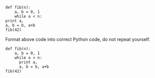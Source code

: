 ```
def fib(n):
    a, b = 0, 1
    while a < n:
print a,
a, b = b, a+b
fib(42)
```

Format above code into correct Python code, do not repeat yourself.

```
def fib(n):
    a, b = 0, 1
    while a < n:
      print a,
      a, b = b, a+b
fib(42)
```

